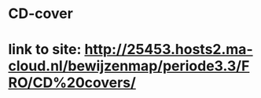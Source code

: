 # CD-cover

# link to site: http://25453.hosts2.ma-cloud.nl/bewijzenmap/periode3.3/FRO/CD%20covers/ 
